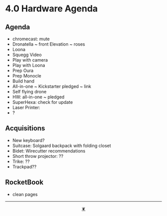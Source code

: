 # 4.0 Hardware Agenda

## Agenda

* chromecast: mute
* Dronatella ~ front Elevation ~ roses
* Loona
* Squegg Video
* Play with camera
* Play with Loona
* Prep Oura
* Prep Monocle
* Build hand
* All-in-one ~ Kickstarter pledged ~ link
* Self flying drone
* HW: all-in-one ~ pledged
* SuperHexa: check for update
* Laser Printer: 
* ?

## Acquisitions

* New keyboard?
* Suitcase: Solgaard backpack with folding closet
* Bidet: Wirecutter recommendations
* Short throw projector: ??
* Trike: ??
* Trackpad??

## RocketBook

* clean pages

***

<center title="Hello! Click me to go up to the top"><a class="aDingbat" href="javascript:window.main.scrollTo(0,0);">❦</a></center>